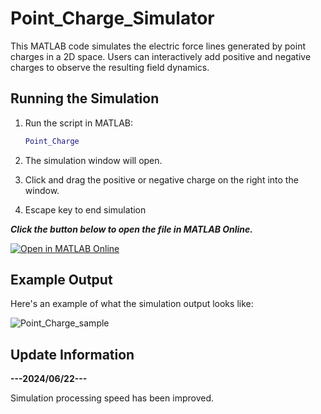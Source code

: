 # Point_Charge_Simulator

This MATLAB code simulates the electric force lines generated by point charges in a 2D space. Users can interactively add positive and negative charges to observe the resulting field dynamics.

## Running the Simulation

1. Run the script in MATLAB:
    ```matlab
    Point_Charge
    ```

2. The simulation window will open.

3. Click and drag the positive or negative charge on the right into the window.

4. Escape key to end simulation


***Click the button below to open the file in MATLAB Online.***

[![Open in MATLAB Online](https://www.mathworks.com/images/responsive/global/open-in-matlab-online.svg)](https://matlab.mathworks.com/open/github/v1?repo=E-vogel/Point_Charge_Simulator&file=Point_Charge.m)

## Example Output

Here's an example of what the simulation output looks like:

![Point_Charge_sample](https://github.com/E-vogel/Point_Charge_Simulator/assets/170056861/0972f3ca-fdc1-4f91-8914-275752410ca5)

## Update Information

**---2024/06/22---**

Simulation processing speed has been improved. 
